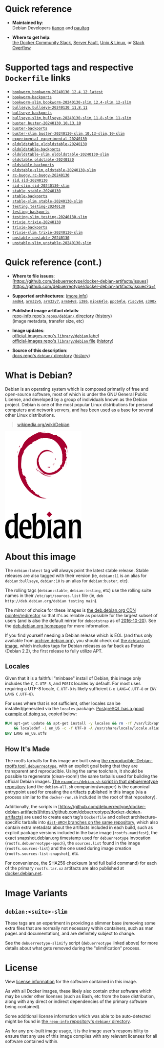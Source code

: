 <!--

********************************************************************************

WARNING:

    DO NOT EDIT "debian/README.md"

    IT IS AUTO-GENERATED

    (from the other files in "debian/" combined with a set of templates)

********************************************************************************

-->

# Quick reference

-	**Maintained by**:  
	Debian Developers [tianon](https://qa.debian.org/developer.php?login=tianon) and [paultag](https://qa.debian.org/developer.php?login=paultag)

-	**Where to get help**:  
	[the Docker Community Slack](https://dockr.ly/comm-slack), [Server Fault](https://serverfault.com/help/on-topic), [Unix & Linux](https://unix.stackexchange.com/help/on-topic), or [Stack Overflow](https://stackoverflow.com/help/on-topic)

# Supported tags and respective `Dockerfile` links

-	[`bookworm`, `bookworm-20240130`, `12.4`, `12`, `latest`](https://github.com/debuerreotype/docker-debian-artifacts/blob/acf606d9f8b010b8997897c8c0ba065a93fb9f65/bookworm/Dockerfile)
-	[`bookworm-backports`](https://github.com/debuerreotype/docker-debian-artifacts/blob/acf606d9f8b010b8997897c8c0ba065a93fb9f65/bookworm/backports/Dockerfile)
-	[`bookworm-slim`, `bookworm-20240130-slim`, `12.4-slim`, `12-slim`](https://github.com/debuerreotype/docker-debian-artifacts/blob/acf606d9f8b010b8997897c8c0ba065a93fb9f65/bookworm/slim/Dockerfile)
-	[`bullseye`, `bullseye-20240130`, `11.8`, `11`](https://github.com/debuerreotype/docker-debian-artifacts/blob/acf606d9f8b010b8997897c8c0ba065a93fb9f65/bullseye/Dockerfile)
-	[`bullseye-backports`](https://github.com/debuerreotype/docker-debian-artifacts/blob/acf606d9f8b010b8997897c8c0ba065a93fb9f65/bullseye/backports/Dockerfile)
-	[`bullseye-slim`, `bullseye-20240130-slim`, `11.8-slim`, `11-slim`](https://github.com/debuerreotype/docker-debian-artifacts/blob/acf606d9f8b010b8997897c8c0ba065a93fb9f65/bullseye/slim/Dockerfile)
-	[`buster`, `buster-20240130`, `10.13`, `10`](https://github.com/debuerreotype/docker-debian-artifacts/blob/acf606d9f8b010b8997897c8c0ba065a93fb9f65/buster/Dockerfile)
-	[`buster-backports`](https://github.com/debuerreotype/docker-debian-artifacts/blob/acf606d9f8b010b8997897c8c0ba065a93fb9f65/buster/backports/Dockerfile)
-	[`buster-slim`, `buster-20240130-slim`, `10.13-slim`, `10-slim`](https://github.com/debuerreotype/docker-debian-artifacts/blob/acf606d9f8b010b8997897c8c0ba065a93fb9f65/buster/slim/Dockerfile)
-	[`experimental`, `experimental-20240130`](https://github.com/debuerreotype/docker-debian-artifacts/blob/acf606d9f8b010b8997897c8c0ba065a93fb9f65/experimental/Dockerfile)
-	[`oldoldstable`, `oldoldstable-20240130`](https://github.com/debuerreotype/docker-debian-artifacts/blob/acf606d9f8b010b8997897c8c0ba065a93fb9f65/oldoldstable/Dockerfile)
-	[`oldoldstable-backports`](https://github.com/debuerreotype/docker-debian-artifacts/blob/acf606d9f8b010b8997897c8c0ba065a93fb9f65/oldoldstable/backports/Dockerfile)
-	[`oldoldstable-slim`, `oldoldstable-20240130-slim`](https://github.com/debuerreotype/docker-debian-artifacts/blob/acf606d9f8b010b8997897c8c0ba065a93fb9f65/oldoldstable/slim/Dockerfile)
-	[`oldstable`, `oldstable-20240130`](https://github.com/debuerreotype/docker-debian-artifacts/blob/acf606d9f8b010b8997897c8c0ba065a93fb9f65/oldstable/Dockerfile)
-	[`oldstable-backports`](https://github.com/debuerreotype/docker-debian-artifacts/blob/acf606d9f8b010b8997897c8c0ba065a93fb9f65/oldstable/backports/Dockerfile)
-	[`oldstable-slim`, `oldstable-20240130-slim`](https://github.com/debuerreotype/docker-debian-artifacts/blob/acf606d9f8b010b8997897c8c0ba065a93fb9f65/oldstable/slim/Dockerfile)
-	[`rc-buggy`, `rc-buggy-20240130`](https://github.com/debuerreotype/docker-debian-artifacts/blob/acf606d9f8b010b8997897c8c0ba065a93fb9f65/rc-buggy/Dockerfile)
-	[`sid`, `sid-20240130`](https://github.com/debuerreotype/docker-debian-artifacts/blob/acf606d9f8b010b8997897c8c0ba065a93fb9f65/sid/Dockerfile)
-	[`sid-slim`, `sid-20240130-slim`](https://github.com/debuerreotype/docker-debian-artifacts/blob/acf606d9f8b010b8997897c8c0ba065a93fb9f65/sid/slim/Dockerfile)
-	[`stable`, `stable-20240130`](https://github.com/debuerreotype/docker-debian-artifacts/blob/acf606d9f8b010b8997897c8c0ba065a93fb9f65/stable/Dockerfile)
-	[`stable-backports`](https://github.com/debuerreotype/docker-debian-artifacts/blob/acf606d9f8b010b8997897c8c0ba065a93fb9f65/stable/backports/Dockerfile)
-	[`stable-slim`, `stable-20240130-slim`](https://github.com/debuerreotype/docker-debian-artifacts/blob/acf606d9f8b010b8997897c8c0ba065a93fb9f65/stable/slim/Dockerfile)
-	[`testing`, `testing-20240130`](https://github.com/debuerreotype/docker-debian-artifacts/blob/acf606d9f8b010b8997897c8c0ba065a93fb9f65/testing/Dockerfile)
-	[`testing-backports`](https://github.com/debuerreotype/docker-debian-artifacts/blob/acf606d9f8b010b8997897c8c0ba065a93fb9f65/testing/backports/Dockerfile)
-	[`testing-slim`, `testing-20240130-slim`](https://github.com/debuerreotype/docker-debian-artifacts/blob/acf606d9f8b010b8997897c8c0ba065a93fb9f65/testing/slim/Dockerfile)
-	[`trixie`, `trixie-20240130`](https://github.com/debuerreotype/docker-debian-artifacts/blob/acf606d9f8b010b8997897c8c0ba065a93fb9f65/trixie/Dockerfile)
-	[`trixie-backports`](https://github.com/debuerreotype/docker-debian-artifacts/blob/acf606d9f8b010b8997897c8c0ba065a93fb9f65/trixie/backports/Dockerfile)
-	[`trixie-slim`, `trixie-20240130-slim`](https://github.com/debuerreotype/docker-debian-artifacts/blob/acf606d9f8b010b8997897c8c0ba065a93fb9f65/trixie/slim/Dockerfile)
-	[`unstable`, `unstable-20240130`](https://github.com/debuerreotype/docker-debian-artifacts/blob/acf606d9f8b010b8997897c8c0ba065a93fb9f65/unstable/Dockerfile)
-	[`unstable-slim`, `unstable-20240130-slim`](https://github.com/debuerreotype/docker-debian-artifacts/blob/acf606d9f8b010b8997897c8c0ba065a93fb9f65/unstable/slim/Dockerfile)

# Quick reference (cont.)

-	**Where to file issues**:  
	[https://github.com/debuerreotype/docker-debian-artifacts/issues](https://github.com/debuerreotype/docker-debian-artifacts/issues?q=)

-	**Supported architectures**: ([more info](https://github.com/docker-library/official-images#architectures-other-than-amd64))  
	[`amd64`](https://hub.docker.com/r/amd64/debian/), [`arm32v5`](https://hub.docker.com/r/arm32v5/debian/), [`arm32v7`](https://hub.docker.com/r/arm32v7/debian/), [`arm64v8`](https://hub.docker.com/r/arm64v8/debian/), [`i386`](https://hub.docker.com/r/i386/debian/), [`mips64le`](https://hub.docker.com/r/mips64le/debian/), [`ppc64le`](https://hub.docker.com/r/ppc64le/debian/), [`riscv64`](https://hub.docker.com/r/riscv64/debian/), [`s390x`](https://hub.docker.com/r/s390x/debian/)

-	**Published image artifact details**:  
	[repo-info repo's `repos/debian/` directory](https://github.com/docker-library/repo-info/blob/master/repos/debian) ([history](https://github.com/docker-library/repo-info/commits/master/repos/debian))  
	(image metadata, transfer size, etc)

-	**Image updates**:  
	[official-images repo's `library/debian` label](https://github.com/docker-library/official-images/issues?q=label%3Alibrary%2Fdebian)  
	[official-images repo's `library/debian` file](https://github.com/docker-library/official-images/blob/master/library/debian) ([history](https://github.com/docker-library/official-images/commits/master/library/debian))

-	**Source of this description**:  
	[docs repo's `debian/` directory](https://github.com/docker-library/docs/tree/master/debian) ([history](https://github.com/docker-library/docs/commits/master/debian))

# What is Debian?

Debian is an operating system which is composed primarily of free and open-source software, most of which is under the GNU General Public License, and developed by a group of individuals known as the Debian project. Debian is one of the most popular Linux distributions for personal computers and network servers, and has been used as a base for several other Linux distributions.

> [wikipedia.org/wiki/Debian](https://en.wikipedia.org/wiki/Debian)

![logo](https://raw.githubusercontent.com/docker-library/docs/b449be7df57e9ed9086bb5821bfb5d6cdc5d67a4/debian/logo.png)

# About this image

The `debian:latest` tag will always point the latest stable release. Stable releases are also tagged with their version (ie, `debian:11` is an alias for `debian:bullseye`, `debian:10` is an alias for `debian:buster`, etc).

The rolling tags (`debian:stable`, `debian:testing`, etc) use the rolling suite names in their `/etc/apt/sources.list` file (ie, `deb http://deb.debian.org/debian testing main`).

The mirror of choice for these images is [the deb.debian.org CDN pointer/redirector](https://deb.debian.org) so that it's as reliable as possible for the largest subset of users (and is also the default mirror for `debootstrap` as of [2016-10-20](https://anonscm.debian.org/cgit/d-i/debootstrap.git/commit/?id=9e8bc60ad1ccf3a25ce7890526b70059f3e770de)). See the [deb.debian.org homepage](https://deb.debian.org) for more information.

If you find yourself needing a Debian release which is EOL (and thus only available from [archive.debian.org](http://archive.debian.org)), you should check out [the `debian/eol` image](https://hub.docker.com/r/debian/eol/), which includes tags for Debian releases as far back as Potato (Debian 2.2), the first release to fully utilize APT.

## Locales

Given that it is a faithful "minbase" install of Debian, this image only includes the `C`, `C.UTF-8`, and `POSIX` locales by default. For most uses requiring a UTF-8 locale, `C.UTF-8` is likely sufficient (`-e LANG=C.UTF-8` or `ENV LANG C.UTF-8`).

For uses where that is not sufficient, other locales can be installed/generated via the `locales` package. [PostgreSQL has a good example of doing so](https://github.com/docker-library/postgres/blob/69bc540ecfffecce72d49fa7e4a46680350037f9/9.6/Dockerfile#L21-L24), copied below:

```dockerfile
RUN apt-get update && apt-get install -y locales && rm -rf /var/lib/apt/lists/* \
	&& localedef -i en_US -c -f UTF-8 -A /usr/share/locale/locale.alias en_US.UTF-8
ENV LANG en_US.utf8
```

## How It's Made

The rootfs tarballs for this image are built using [the reproducible-Debian-rootfs tool, `debuerreotype`](https://github.com/debuerreotype/debuerreotype), with an explicit goal being that they are transparent and reproducible. Using the same toolchain, it should be possible to regenerate (clean-room!) the same tarballs used for building the official Debian images. [The `examples/debian.sh` script in that debuerreotype repository](https://github.com/debuerreotype/debuerreotype/blob/master/examples/debian.sh) (and the `debian-all.sh` companion/wrapper) is the canonical entrypoint used for creating the artifacts published in this image (via a process similar to the `docker-run.sh` included in the root of that repository).

Additionally, the scripts in [https://github.com/debuerreotype/docker-debian-artifacts](https://github.com/debuerreotype/docker-debian-artifacts) are used to create each tag's `Dockerfile` and collect architecture-specific tarballs into [`dist-ARCH` branches on the same repository](https://github.com/debuerreotype/docker-debian-artifacts/branches), which also contain extra metadata about the artifacts included in each build, such as explicit package versions included in the base image (`rootfs.manifest`), the exact snapshot.debian.org timestamp used for `debuerreotype` invocation (`rootfs.debuerreotype-epoch`), the `sources.list` found in the image (`rootfs.sources-list`) and the one used during image creation (`rootfs.sources-list-snapshot`), etc.

For convenience, the SHA256 checksum (and full build command) for each of the primary `rootfs.tar.xz` artifacts are also published at [docker.debian.net](https://docker.debian.net/).

# Image Variants

## `debian:<suite>-slim`

These tags are an experiment in providing a slimmer base (removing some extra files that are normally not necessary within containers, such as man pages and documentation), and are definitely subject to change.

See the `debuerreotype-slimify` script (`debuerreotype` linked above) for more details about what gets removed during the "slimification" process.

# License

View [license information](https://www.debian.org/social_contract#guidelines) for the software contained in this image.

As with all Docker images, these likely also contain other software which may be under other licenses (such as Bash, etc from the base distribution, along with any direct or indirect dependencies of the primary software being contained).

Some additional license information which was able to be auto-detected might be found in [the `repo-info` repository's `debian/` directory](https://github.com/docker-library/repo-info/tree/master/repos/debian).

As for any pre-built image usage, it is the image user's responsibility to ensure that any use of this image complies with any relevant licenses for all software contained within.
